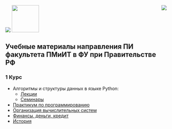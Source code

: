 <img src="https://github.com/GeorgiyDemo/FA/blob/img/fa.png" /> <img src="https://github.com/GeorgiyDemo/FA/blob/img/pmiit.png" width="85" height="85" />
<img src="https://github.com/GeorgiyDemo/FA/blob/img/cat.jpg" align="right"/>

## Учебные материалы направления ПИ факультета ПМиИТ в ФУ при Правительстве РФ

### 1 Курс

* Алгоритмы и структуры данных в языке Python:
  * [Лекции](https://github.com/GeorgiyDemo/FA/tree/master/%D0%90%D0%BB%D0%B3%D0%BE%D1%80%D0%B8%D1%82%D0%BC%D1%8B%20Python/%D0%BB%D0%B5%D0%BA%D1%86%D0%B8%D0%B8)
  * [Семинары](https://github.com/GeorgiyDemo/FA/tree/master/%D0%90%D0%BB%D0%B3%D0%BE%D1%80%D0%B8%D1%82%D0%BC%D1%8B%20Python/%D1%81%D0%B5%D0%BC%D0%B8%D0%BD%D0%B0%D1%80%D1%8B)
* [Практикум по программированию](https://github.com/GeorgiyDemo/FA/tree/master/%D0%9F%D1%80%D0%B0%D0%BA%D1%82%D0%B8%D0%BA%D0%B0%20Python)
* [Организация вычислительных систем](https://github.com/GeorgiyDemo/FA/tree/master/%D0%9E%D0%92%D0%A1)
* [Финансы, деньги, кредит](https://github.com/GeorgiyDemo/FA/tree/master/%D0%A4%D0%94%D0%9A)
* [История](https://github.com/GeorgiyDemo/FA/tree/master/%D0%98%D1%81%D1%82%D0%BE%D1%80%D0%B8%D1%8F)